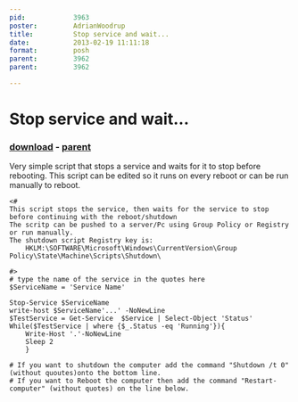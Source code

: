 ```yaml
---
pid:            3963
poster:         AdrianWoodrup
title:          Stop service and wait...
date:           2013-02-19 11:11:18
format:         posh
parent:         3962
parent:         3962

---
```


# Stop service and wait...

### [download](3963.ps1) - [parent](3962.md)

Very simple script that stops a service and waits for it to stop before rebooting. This script can be edited so it runs on every reboot or can be run manually to reboot. 

```posh
<# 
This script stops the service, then waits for the service to stop before continuing with the reboot/shutdown 
The scritp can be pushed to a server/Pc using Group Policy or Registry or run manually.
The shutdown script Registry key is:
	HKLM:\SOFTWARE\Microsoft\Windows\CurrentVersion\Group Policy\State\Machine\Scripts\Shutdown\

#>
# type the name of the service in the quotes here
$ServiceName = 'Service Name'

Stop-Service $ServiceName
write-host $ServiceName'...' -NoNewLine
$TestService = Get-Service  $Service | Select-Object 'Status'
While($TestService | where {$_.Status -eq 'Running'}){	
	Write-Host '.'-NoNewLine 
	Sleep 2	
	}
	
# If you want to shutdown the computer add the command "Shutdown /t 0" (without quoutes)onto the bottom line.
# If you want to Reboot the computer then add the command "Restart-computer" (without quotes) on the line below.
```
